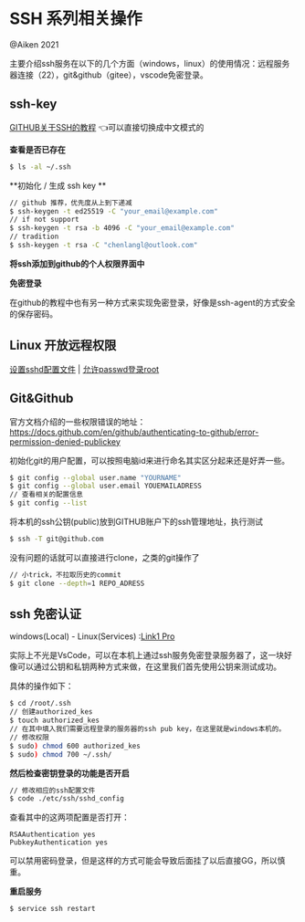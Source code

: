 # SSH 系列相关操作

@Aiken 2021

主要介绍ssh服务在以下的几个方面（windows，linux）的使用情况：远程服务器连接（22），git&github（gitee），vscode免密登录。

## ssh-key

[GITHUB关于SSH的教程](https://docs.github.com/en/github/authenticating-to-github/checking-for-existing-ssh-keys) 👈可以直接切换成中文模式的

**查看是否已存在**

```bash
$ ls -al ~/.ssh
```

**初始化 / 生成 ssh key **

```bash
// github 推荐，优先度从上到下递减
$ ssh-keygen -t ed25519 -C "your_email@example.com"
// if not support 
$ ssh-keygen -t rsa -b 4096 -C "your_email@example.com"
// tradition
$ ssh-keygen -t rsa -C "chenlangl@outlook.com"

```

**将ssh添加到github的个人权限界面中**

**免密登录**

在github的教程中也有另一种方式来实现免密登录，好像是ssh-agent的方式安全的保存密码。

## Linux 开放远程权限

[设置sshd配置文件](http://frantic1048.logdown.com/posts/291498-resolve-the-ssh-password-is-correct-but-was-refused-connection) | [允许passwd登录root](https://www.cnblogs.com/zqifa/p/linux-ssh-2.html)

## Git&Github

官方文档介绍的一些权限错误的地址：https://docs.github.com/en/github/authenticating-to-github/error-permission-denied-publickey

初始化git的用户配置，可以按照电脑id来进行命名其实区分起来还是好弄一些。

```bash
$ git config --global user.name "YOURNAME"
$ git config --global user.email YOUEMAILADRESS
// 查看相关的配置信息
$ git config --list
```

将本机的ssh公钥(public)放到GITHUB账户下的ssh管理地址，执行测试

```bash
$ ssh -T git@github.com
```

没有问题的话就可以直接进行clone，之类的git操作了

```bash
// 小trick，不拉取历史的commit
$ git clone --depth=1 REPO_ADRESS
```

## ssh 免密认证

windows(Local) - Linux(Services) :[Link1 Pro](https://blog.frytea.com/archives/409/)

实际上不光是VsCode，可以在本机上通过ssh服务免密登录服务器了，这一块好像可以通过公钥和私钥两种方式来做，在这里我们首先使用公钥来测试成功。

具体的操作如下：

```bash
$ cd /root/.ssh
// 创建authorized_kes
$ touch authorized_kes
// 在其中填入我们需要远程登录的服务器的ssh pub key，在这里就是windows本机的。
// 修改权限
$ sudo) chmod 600 authorized_kes
$ sudo) chmod 700 ~/.ssh/
```

**然后检查密钥登录的功能是否开启**

```bash
// 修改相应的ssh配置文件
$ code ./etc/ssh/sshd_config
```

查看其中的这两项配置是否打开：

```
RSAAuthentication yes
PubkeyAuthentication yes
```

可以禁用密码登录，但是这样的方式可能会导致后面挂了以后直接GG，所以慎重。

**重启服务**

```bash
$ service ssh restart
```
